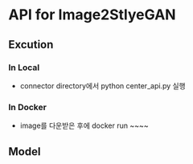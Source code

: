 # API for Image2StlyeGAN

## Excution

### In Local
- connector directory에서 python center_api.py 실행

### In Docker
- image를 다운받은 후에 docker run ~~~~


## Model
